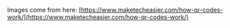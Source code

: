 Images come from here: [https://www.maketecheasier.com/how-qr-codes-work/](https://www.maketecheasier.com/how-qr-codes-work/)
